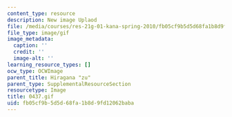 ```yaml
---
content_type: resource
description: New image Uplaod
file: /media/courses/res-21g-01-kana-spring-2010/fb05cf9b5d5d68fa1b8d9fd12062baba_0437.gif
file_type: image/gif
image_metadata:
  caption: ''
  credit: ''
  image-alt: ''
learning_resource_types: []
ocw_type: OCWImage
parent_title: Hiragana "zu"
parent_type: SupplementalResourceSection
resourcetype: Image
title: 0437.gif
uid: fb05cf9b-5d5d-68fa-1b8d-9fd12062baba
---
```

